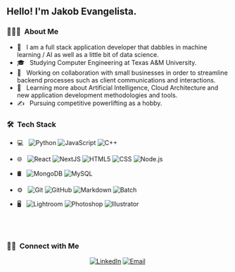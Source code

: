 <!---
- 👋 Hi, I’m @jakobevangelista
- 👀 I’m interested in ...
- 🌱 I’m currently learning ...
- 💞️ I’m looking to collaborate on ...
- 📫 How to reach me ...


jakobevangelista/jakobevangelista is a ✨ special ✨ repository because its `README.md` (this file) appears on your GitHub profile.
You can click the Preview link to take a look at your changes.
--->

<!---
add profile picture
<img src="">
--->
<h2> Hello! I'm Jakob Evangelista.</h2>

<h3> 👨🏻‍💻 &nbsp;About Me </h3>

- 🤔 &nbsp; I am a full stack application developer that dabbles in machine learning / AI as well as a little bit of data science.
- 🎓 &nbsp; Studying Computer Engineering at Texas A&M University.
- 💼 &nbsp; Working on collaboration with small businesses in order to streamline backend processes such as client communications and interactions.
- 🌱 &nbsp; Learning more about Artificial Intelligence, Cloud Architecture and new application development methodologies and tools.
- ✍️ &nbsp; Pursuing competitive powerlifting as a hobby.

<h3> 🛠 &nbsp;Tech Stack</h3>

- 💻 &nbsp;
  ![Python](https://img.shields.io/badge/-Python-333333?style=flat&logo=python)
  ![JavaScript](https://img.shields.io/badge/-JavaScript-333333?style=flat&logo=javascript)
  ![C++](https://img.shields.io/badge/-C++-333333?style=flat&logo=C%2B%2B&logoColor=00599C)
- 🌐 &nbsp;
  ![React](https://img.shields.io/badge/-React-333333?style=flat&logo=react)
  ![NextJS](https://img.shields.io/badge/-NextJS-333333?style=flat&logo=nextjs)
  ![HTML5](https://img.shields.io/badge/-HTML5-333333?style=flat&logo=HTML5)
  ![CSS](https://img.shields.io/badge/-CSS-333333?style=flat&logo=CSS3&logoColor=1572B6)
  ![Node.js](https://img.shields.io/badge/-Node.js-333333?style=flat&logo=node.js)

- 🛢 &nbsp;
  ![MongoDB](https://img.shields.io/badge/-MongoDB-333333?style=flat&logo=mongodb)
  ![MySQL](https://img.shields.io/badge/-MySQL-333333?style=flat&logo=mysql)
- ⚙️ &nbsp;
  ![Git](https://img.shields.io/badge/-Git-333333?style=flat&logo=git)
  ![GitHub](https://img.shields.io/badge/-GitHub-333333?style=flat&logo=github)
  ![Markdown](https://img.shields.io/badge/-Markdown-333333?style=flat&logo=markdown)
  ![Batch](https://img.shields.io/badge/-Batch-333333?style=flat&logo=batch)
- 🖥 &nbsp;
  ![Lightroom](https://img.shields.io/badge/-Lightroom-333333?style=flat&logo=adobe-illustrator)
  ![Photoshop](https://img.shields.io/badge/-Photoshop-333333?style=flat&logo=adobe-photoshop)
  ![Illustrator](https://img.shields.io/badge/-Illustrator-333333?style=flat&logo=adobe-indesign)

<br/>

<!---
<a href="https://github.com/jakobevangelista">
  <img height="180em" src="https://github-readme-stats.vercel.app/api?username=AVS1508&theme=buefy&show_icons=true" />
  <img height="180em" src="https://github-readme-stats.vercel.app/api/top-langs/?username=AVS1508&theme=buefy&layout=compact" />
</a>
--->

<br/>

<h3> 🤝🏻 &nbsp;Connect with Me </h3>

<p align="center">
  <!---
<a href="https://www.jakob-evangelista.com/"><img alt="Website" src="https://img.shields.io/badge/Website-www.jakob-evangelista.com-blue?style=flat-square&logo=google-chrome"></a>
--->
<a href="https://www.linkedin.com/in/jakob-evangelista"><img alt="LinkedIn" src="https://img.shields.io/badge/LinkedIn-Jakob%20Evangelista-blue?style=flat-square&logo=linkedin"></a>
  <!---
<a href="https://www.instagram.com/jakobevanglista/"><img alt="Instagram" src="https://img.shields.io/badge/Instagram-jakobeavangelista-blue?style=flat-square&logo=instagram"></a>
--->
<a href="jakobevangelista@gmail.com"><img alt="Email" src="https://img.shields.io/badge/Email-jakobevangelista@gmail.com-blue?style=flat-square&logo=gmail"></a>
</p>

<!---
⭐️ From [AVS1508](https://github.com/AVS1508)
--->
